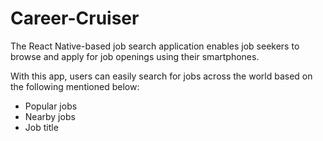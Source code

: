 # Career-Cruiser
<p>The React Native-based job search application enables job seekers to browse and apply for job openings using their smartphones.</p>
<p>With this app, users can easily search for jobs across the world based on the following mentioned below:</p>
<ul>
  <li>Popular jobs</li>
  <li>Nearby jobs</li>
  <li>Job title</li>
</ul>
